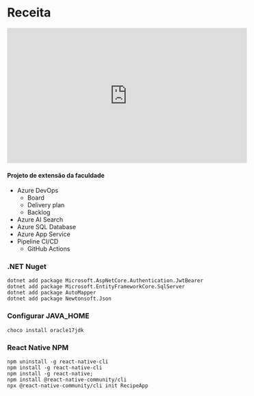 # Receita

<iframe width="560" height="315" src="https://www.youtube.com/embed/TSIjXb66GEc?si=NmeExXF_f8FjdVV1" title="YouTube video player" frameborder="0" allow="accelerometer; autoplay; clipboard-write; encrypted-media; gyroscope; picture-in-picture; web-share" referrerpolicy="strict-origin-when-cross-origin" allowfullscreen></iframe>

#### Projeto de extensão da faculdade

- Azure DevOps 
  - Board
  - Delivery plan
  - Backlog
- Azure AI Search
- Azure SQL Database
- Azure App Service
- Pipeline CI/CD
  - GitHub Actions


### .NET Nuget
```pwsh
dotnet add package Microsoft.AspNetCore.Authentication.JwtBearer
dotnet add package Microsoft.EntityFrameworkCore.SqlServer
dotnet add package AutoMapper
dotnet add package Newtonsoft.Json
```

### Configurar JAVA_HOME
    choco install oracle17jdk

### React Native NPM
```pwsh
npm uninstall -g react-native-cli
npm install -g react-native-cli
npm install -g react-native;
npm install @react-native-community/cli
npx @react-native-community/cli init RecipeApp
```